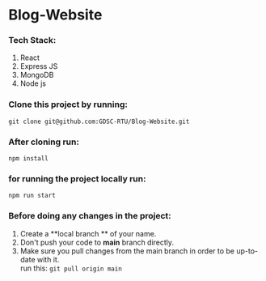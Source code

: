# Blog-Website

### Tech Stack:
1. React
2. Express JS
3. MongoDB
4. Node js

### Clone this project by running:

``` git clone git@github.com:GDSC-RTU/Blog-Website.git ``` <br/>

### After cloning run:

` npm install ` <br/>

### for running the project locally run:

` npm run start ` <br/>

### Before doing any changes in the project:
1. Create a **local branch ** of your name.
2. Don't push your code to **main** branch directly.
3. Make sure you pull changes from the main branch in order to be up-to-date with it.<br/>
   run this: ```git pull origin main```
